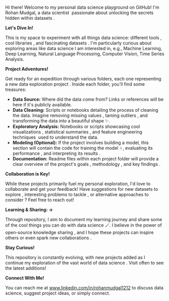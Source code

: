 Hi there!   Welcome to my personal data science playground on GitHub! I'm Rohan Mudgal, a data scientist ‍ passionate about unlocking the secrets hidden within datasets ️.

**Let's Dive In!**

This is my space to experiment with all things data science: different tools , cool libraries , and fascinating datasets .  I'm particularly curious about exploring areas like data science I am interested in, e.g., Machine Learning, Deep Learning, Natural Language Processing, Computer Vision, Time Series Analysis.

**Project Adventures! ️**

Get ready for an expedition through various folders, each one representing a new data exploration project .  Inside each folder, you'll find some treasures:

* **Data Source:**  Where did the data come from? Links or references will be here if it's publicly available.
* **Data Cleaning:**  Scripts or notebooks detailing the process of cleaning the data.  Imagine removing missing values , taming outliers , and transforming the data into a beautiful shape ✨.
* **Exploratory Analysis:** Notebooks or scripts showcasing cool visualizations , statistical summaries , and feature engineering techniques ️ used to understand the data. 
* **Modeling (Optional):** If the project involves building a model, this section will contain the code for training the model ️‍♀️, evaluating its performance , and interpreting its results .  
* **Documentation:** Readme files within each project folder will provide a clear overview  of the project's goals , methodology , and key findings . 

**Collaboration is Key!**

While these projects primarily fuel my personal exploration, I'd love to collaborate and get your feedback!  Have suggestions for new datasets to explore , interesting problems to tackle , or alternative approaches to consider ?  Feel free to reach out!

**Learning & Sharing:  ->**

Through repository, I aim to document my learning journey  and share some of the cool things you can do with data science 🪄.  I believe in the power of open-source knowledge sharing , and I hope these projects can inspire others or even spark new collaborations . 

**Stay Curious!**

This repository is constantly evolving, with new projects added as I continue my exploration of the vast world of data science .  Visit often to see the latest additions! 

**Connect With Me!**

You can reach me at www.linkedin.com/in/rohanmudgal1212 to discuss data science, suggest project ideas, or simply connect.
